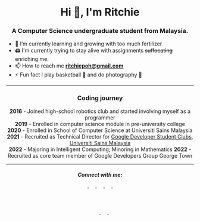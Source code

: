 <h1 align="center">Hi 👋, I'm Ritchie</h1>
<h3 align="center">A Computer Science undergraduate student from Malaysia.</h3>

- 🌱 I’m currently learning and growing with too much fertilizer
- 🖨 I'm currently trying to stay alive with assignments ~~suffocating~~ enriching me.
- 📫 How to reach me **ritchiepoh@gmail.com**
- ⚡ Fun fact I play basketball 🏀 and do photography 📸
---
<h3 align="center">Coding journey</h3>
<p align="center">
<b>2016</b> - Joined high-school robotics club and started involving myself as a programmer <br>
<b>2019</b> - Enrolled in computer science module in pre-university college <br>
<b>2020</b> - Enrolled in School of Computer Science at Universiti Sains Malaysia <br>
<b>2021</b> - Recruited as Technical Director for <a href="https://gdsc.community.dev/universiti-sains-malaysia/">Google Developer Student Clubs, Universiti Sains Malaysia</a> <br>
<b>2022</b> - Majoring in Intelligent Computing; Minoring in Mathematics
<b>2022</b> - Recruited as core team member of Google Developers Group George Town
</p>

---
<h5 align="center">Connect with me:</h5>
<p align="center">
<a href="https://fb.com/ritchie.poh/" target="blank"><img align="center" src="https://cdn-icons-png.flaticon.com/512/174/174848.png" alt="ritchie poh" height="3.5%" width="3.5%" /></a> <a href="https://instagram.com/ritchie_918" target="blank"><img align="center" src="https://cdn-icons-png.flaticon.com/512/174/174855.png" alt="ritchie_918" height="3.5%" width="3.5%" /> </a> <a href="https://www.hackerrank.com/ritchiepoh" target="blank"><img align="center" src="https://upload.wikimedia.org/wikipedia/commons/4/40/HackerRank_Icon-1000px.png" alt="ritchiepoh" height="3.5%" width="3.5%" /> </a><a href="https://www.linkedin.com/in/ritchie-p-892b31115/" target="blank"><img align="center" src="https://cdn-icons-png.flaticon.com/512/174/174857.png" alt="ritchiepoh" height="3.5%" width="3.5%" /></a>

</p>

